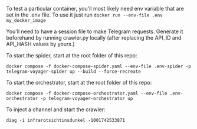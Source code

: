 To test a particular container, you'll most likely need env variable that are set in the .env file. To use it just run `docker run --env-file .env my_docker_image`

You'll need to have a session file to make Telegram requests. Generate it beforehand by running crawler.py locally (after replacing the API_ID and API_HASH values by yours.)


To start the spider, start at the root folder of this repo:

`docker compose -f docker-compose-spider.yaml --env-file .env-spider -p telegram-voyager-spider up --build --force-recreate`

To start the orchestrator, start at the root folder of this repo:

`docker compose -f docker-compose-orchestrator.yaml --env-file .env-orchestrator -p telegram-voyager-orchestrator up`


To inject a channel and start the crawler:

`diag -i infrarotsichtinsdunkel -1001742533871`
